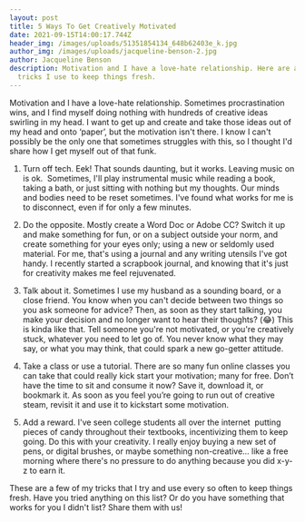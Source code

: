 ```yaml
---
layout: post
title: 5 Ways To Get Creatively Motivated
date: 2021-09-15T14:00:17.744Z
header_img: /images/uploads/51351854134_648b62403e_k.jpg
author_img: /images/uploads/jacqueline-benson-2.jpg
author: Jacqueline Benson
description: Motivation and I have a love-hate relationship. Here are a few
  tricks I use to keep things fresh.
---
```

Motivation and I have a love-hate relationship. Sometimes procrastination wins, and I find myself doing nothing with hundreds of creative ideas swirling in my head. I want to get up and create and take those ideas out of my head and onto ‘paper’, but the motivation isn't there. I know I can't possibly be the only one that sometimes struggles with this, so I thought I'd share how I get myself out of that funk.



1. Turn off tech. Eek! That sounds daunting, but it works. Leaving music on is ok.  Sometimes, I'll play instrumental music while reading a book, taking a bath, or just sitting with nothing but my thoughts. Our minds and bodies need to be reset sometimes. I've found what works for me is to disconnect, even if for only a few minutes. 



2. Do the opposite. Mostly create a Word Doc or Adobe CC? Switch it up and make something for fun, or on a subject outside your norm, and create something for your eyes only; using a new or seldomly used material. For me, that's using a journal and any writing utensils I've got handy. I recently started a scrapbook journal, and knowing that it's just for creativity makes me feel rejuvenated.



3. Talk about it. Sometimes I use my husband as a sounding board, or a close friend. You know when you can't decide between two things so you ask someone for advice? Then, as soon as they start talking, you make your decision and no longer want to hear their thoughts? (😂) This is kinda like that. Tell someone you're not motivated, or you're creatively stuck, whatever you need to let go of. You never know what they may say, or what you may think, that could spark a new go-getter attitude. 



4. Take a class or use a tutorial. There are so many fun online classes you can take that could really kick start your motivation; many for free. Don’t have the time to sit and consume it now? Save it, download it, or bookmark it. As soon as you feel you’re going to run out of creative steam, revisit it and use it to kickstart some motivation. 



5. Add a reward. I've seen college students all over the internet  putting pieces of candy throughout their textbooks, incentivizing them to keep going. Do this with your creativity. I really enjoy buying a new set of pens, or digital brushes, or maybe something non-creative... like a free morning where there's no pressure to do anything because you did x-y-z to earn it. 



These are a few of my tricks that I try and use every so often to keep things fresh. Have you tried anything on this list? Or do you have something that works for you I didn't list? Share them with us!
